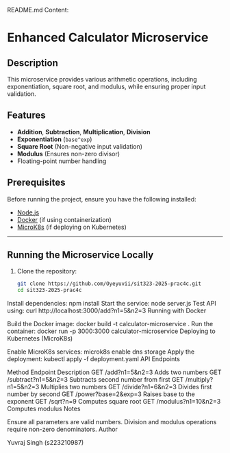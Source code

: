 README.md Content:

# Enhanced Calculator Microservice

## Description
This microservice provides various arithmetic operations, including exponentiation, square root, and modulus, while ensuring proper input validation.

## Features
- **Addition**, **Subtraction**, **Multiplication**, **Division**
- **Exponentiation** (`base^exp`)
- **Square Root** (Non-negative input validation)
- **Modulus** (Ensures non-zero divisor)
- Floating-point number handling

## Prerequisites
Before running the project, ensure you have the following installed:
- [Node.js](https://nodejs.org/)
- [Docker](https://www.docker.com/) (if using containerization)
- [MicroK8s](https://microk8s.io/) (if deploying on Kubernetes)

---

## Running the Microservice Locally

1. Clone the repository:
   ```sh
   git clone https://github.com/Oyeyuvii/sit323-2025-prac4c.git
   cd sit323-2025-prac4c
Install dependencies:
npm install
Start the service:
node server.js
Test API using:
curl http://localhost:3000/add?n1=5&n2=3
Running with Docker

Build the Docker image:
docker build -t calculator-microservice .
Run the container:
docker run -p 3000:3000 calculator-microservice
Deploying to Kubernetes (MicroK8s)

Enable MicroK8s services:
microk8s enable dns storage
Apply the deployment:
kubectl apply -f deployment.yaml
API Endpoints

Method	Endpoint	Description
GET	/add?n1=5&n2=3	Adds two numbers
GET	/subtract?n1=5&n2=3	Subtracts second number from first
GET	/multiply?n1=5&n2=3	Multiplies two numbers
GET	/divide?n1=6&n2=3	Divides first number by second
GET	/power?base=2&exp=3	Raises base to the exponent
GET	/sqrt?n=9	Computes square root
GET	/modulus?n1=10&n2=3	Computes modulus
Notes

Ensure all parameters are valid numbers.
Division and modulus operations require non-zero denominators.
Author

Yuvraj Singh (s223210987)
